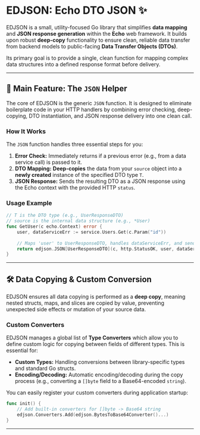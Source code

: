 # EDJSON: Echo DTO JSON ✨

EDJSON is a small, utility-focused Go library that simplifies **data mapping** and **JSON response generation** within the **Echo** web framework. It builds upon robust **deep-copy** functionality to ensure clean, reliable data transfer from backend models to public-facing **Data Transfer Objects (DTOs)**.

Its primary goal is to provide a single, clean function for mapping complex data structures into a defined response format before delivery.

-----

## 🚀 Main Feature: The `JSON` Helper

The core of EDJSON is the generic `JSON` function. It is designed to eliminate boilerplate code in your HTTP handlers by combining error checking, deep-copying, DTO instantiation, and JSON response delivery into one clean call.

### How It Works

The `JSON` function handles three essential steps for you:

1.  **Error Check:** Immediately returns if a previous error (e.g., from a data service call) is passed to it.
2.  **DTO Mapping:** **Deep-copies** the data from your `source` object into a **newly created** instance of the specified DTO type `T`.
3.  **JSON Response:** Sends the resulting DTO as a JSON response using the Echo context with the provided HTTP `status`.

### Usage Example

```go
// T is the DTO type (e.g., UserResponseDTO)
// source is the internal data structure (e.g., *User)
func GetUser(c echo.Context) error {
    user, dataServiceErr := service.Users.Get(c.Param("id"))
    
    // Maps 'user' to UserResponseDTO, handles dataServiceErr, and sends the JSON response.
    return edjson.JSON[UserResponseDTO](c, http.StatusOK, user, dataServiceErr)
}
```

-----

## 🛠️ Data Copying & Custom Conversion

EDJSON ensures all data copying is performed as a **deep copy**, meaning nested structs, maps, and slices are copied by value, preventing unexpected side effects or mutation of your source data.

### Custom Converters

EDJSON manages a global list of **Type Converters** which allow you to define custom logic for copying between fields of different types. This is essential for:

* **Custom Types:** Handling conversions between library-specific types and standard Go structs.
* **Encoding/Decoding:** Automatic encoding/decoding during the copy process (e.g., converting a `[]byte` field to a Base64-encoded `string`).

You can easily register your custom converters during application startup:

```go
func init() {
    // Add built-in converters for []byte -> Base64 string
    edjson.Converters.Add(edjson.BytesToBase64Converter()...)
}
```

-----